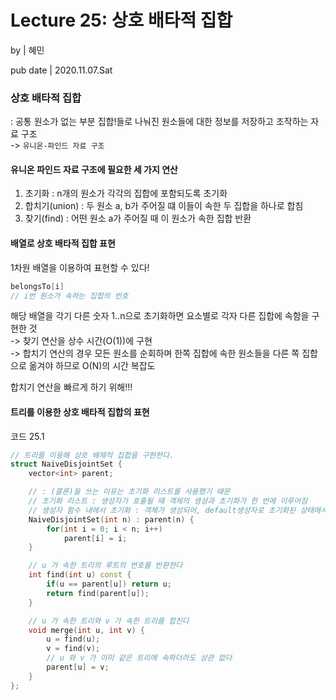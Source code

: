 # **Lecture 25: 상호 배타적 집합**

by | 혜민

pub date | 2020.11.07.Sat

### **상호 배타적 집합**
: 공통 원소가 없는 부분 집합!들로 나눠진 원소들에 대한 정보를 저장하고 조작하는 자료 구조  
-> `유니온-파인드 자료 구조`

#### 유니온 파인드 자료 구조에 필요한 세 가지 연산
1. 초기화 : n개의 원소가 각각의 집합에 포함되도록 초기화
2. 합치기(union) : 두 원소 a, b가 주어질 떄 이들이 속한 두 집합을 하나로 합침
3. 찾기(find) : 어떤 원소 a가 주어질 때 이 원소가 속한 집합 반환

#### 배열로 상호 배타적 집합 표현
1차원 배열을 이용하여 표현할 수 있다!
```c++
belongsTo[i] 
// i번 원소가 속하는 집합의 번호
```
해당 배열을 각기 다른 숫자 1..n으로 초기화하면 요소별로 각자 다른 집합에 속함을 구현한 것  
-> 찾기 연산을 상수 시간(O(1))에 구현  
-> 합치기 연산의 경우 모든 원소를 순회하며 한쪽 집합에 속한 원소들을 다른 쪽 집합으로 옮겨야 하므로 O(N)의 시간 복잡도



합치기 연산을 빠르게 하기 위해!!!
#### 트리를 이용한 상호 배타적 집합의 표현
코드 25.1 
```c++
// 트리를 이용해 상호 배제적 집합을 구현한다.
struct NaiveDisjointSet {
	vector<int> parent;

	// : (콜론)을 쓰는 이유는 초기화 리스트를 사용했기 때문
	// 초기화 리스트 : 생성자가 호출될 때 객체의 생성과 초기화가 한 번에 이루어짐
	// 생성자 함수 내에서 초기화 : 객체가 생성되어, default생성자로 초기화된 상태에서 다시 한 번 할당
	NaiveDisjointSet(int n) : parent(n) {
		for(int i = 0; i < n; i++)
			parent[i] = i;
	}

	// u 가 속한 트리의 루트의 번호를 반환한다
	int find(int u) const {
		if(u == parent[u]) return u;
		return find(parent[u]);
	}

	// u 가 속한 트리와 v 가 속한 트리를 합친다
	void merge(int u, int v) {
		u = find(u);
		v = find(v);
		// u 와 v 가 이미 같은 트리에 속하더라도 상관 없다
		parent[u] = v;
	}
};
```
